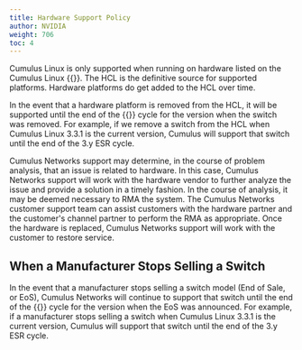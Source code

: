 ```yaml
---
title: Hardware Support Policy
author: NVIDIA
weight: 706
toc: 4
---
```


Cumulus Linux is only supported when running on hardware listed on the Cumulus Linux {{<exlink url="www.nvidia.com/en-us/networking/ethernet-switching/hardware-compatibility-list/" text="hardware compatibility list (HCL)">}}. The HCL is the definitive source for supported platforms. Hardware platforms do get added to the HCL over time.

In the event that a hardware platform is removed from the HCL, it will be supported until the end of the {{<link url="Cumulus-NetQ-Release-Versioning-and-Support-Policy" text="extended support release (ESR)">}} cycle for the version when the switch was removed. For example, if we remove a switch from the HCL when Cumulus Linux 3.3.1 is the current version, Cumulus will support that switch until the end of the 3.y ESR cycle.

Cumulus Networks support may determine, in the course of problem analysis, that an issue is related to hardware. In this case, Cumulus Networks support will work with the hardware vendor to further analyze the issue and provide a solution in a timely fashion. In the course of analysis, it may be deemed necessary to RMA the system. The Cumulus Networks customer support team can assist customers with the hardware partner and the customer's channel partner to perform the RMA as appropriate. Once the hardware is replaced, Cumulus Networks support will work with the customer to restore service.

## When a Manufacturer Stops Selling a Switch

In the event that a manufacturer stops selling a switch model (End of Sale, or EoS), Cumulus Networks will continue to support that switch until the end of the {{<link url="Cumulus-NetQ-Release-Versioning-and-Support-Policy" text="extended support release (ESR)">}} cycle for the version when the EoS was announced. For example, if a manufacturer stops selling a switch when Cumulus Linux 3.3.1 is the current version, Cumulus will support that switch until the end of the 3.y ESR cycle.
